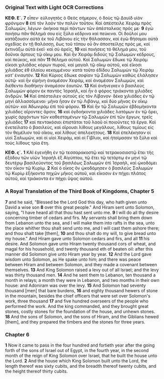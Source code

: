 ### Original Text with Light OCR Corrections

**KΕΦ. Ε΄.**
**7** εἶπεν· εὐλογητὸς ὁ Θεὸς σήμερον, ὁ δοὺς τῷ Δαυὶδ υἱὸν φρόνιμον
**8** ἐπὶ τὸν λαὸν τὸν πολὺν τοῦτον. Καὶ ἀπέστειλε Χειρὰμ πρὸς Σαλωμὼν, λέγων· ἀκήκοα περὶ πάντων τῶν ἀπέσταλκας πρός με·
**9** ἐγὼ ποιήσω πᾶν θέλημά σου εἰς ξύλα κέδρινα καὶ πεύκινα. Οἱ δοῦλοί μου κατάξουσιν αὐτὰ ἐκ τοῦ Λιβάνου εἰς τὴν θάλασσαν, καὶ ἐγὼ θήσομαι αὐτὰ σχεδίας ἐν τῇ θαλάσσῃ, ἕως τοῦ τόπου οὗ ἂν ἀποστείλῃς πρός με, καὶ ἐκτινάξω αὐτὰ ἐκεῖ· καὶ σὺ ἀρεῖς,
**10** καὶ ποιήσεις τὸ θέλημά μου, τοῦ δοῦναι ἄρτους τῷ οἴκῳ μου. Καὶ ἦν Χειρὰμ διδούς τῷ Σαλωμὼν κέδρους, καὶ πεύκας, καὶ πᾶν
**11** θέλημα αὐτοῦ. Καὶ Σαλωμὼν ἔδωκε τῷ Χειρὰμ εἴκοσι χιλιάδας κόρων πυροῦ, καὶ μαγαλ τῷ οἴκῳ αὐτοῦ, καὶ εἴκοσι χιλιάδας ἑθ ἐλαίου κεκομμένου· κατὰ τοῦτο ἐδίδου Σαλωμὼν τῷ Χειρὰμ κατ’ ἐνιαυτόν.
**12** Καὶ Κύριος ἔδωκε σοφίαν τῷ Σαλωμὼν καθὼς ἐλάλησεν αὐτῷ· καὶ ἦν εἰρήνη ἀναμέσον Χειρὰμ, καὶ ἀναμέσον Σαλωμὼν, καὶ διέθεντο διαθήκην ἀναμέσον ἑαυτῶν.
**13** Καὶ ἀνήνεγκεν ὁ βασιλεὺς Σαλωμὼν φόρον ἐκ παντὸς Ἰσραὴλ, καὶ ἦν ὁ φόρος τριάκοντα χιλιάδες ἀνδρῶν.
**14** Καὶ ἀπέστειλεν αὐτοὺς εἰς τὸν Λίβανον· δέκα χιλιάδες ἐν τῷ μηνὶ ἀλλασσόμεναι· μῆνα ἦσαν ἐν τῷ Λιβάνῳ, καὶ δύο μῆνας ἐν οἴκῳ αὐτῶν· καὶ Ἀδωνιρὰμ ἐπὶ τοῦ φόρου.
**15** Καὶ ἦν τῷ Σαλωμὼν ἑβδομήκοντα χιλιάδες αἴροντες ἄρσιν,
**16** καὶ ὀγδοήκοντα χιλιάδες λατόμων ἐν τῷ ὄρει, χωρὶς ἀρχόντων τῶν καθεσταμένων τῷ Σαλωμὼν ἐπὶ τῶν ἔργων, τρεῖς χιλιάδες
**17** καὶ πεντακόσιοι ἐπιστάται τοῦ λαοῦ οἱ ποιοῦντες τὰ ἔργα. Καὶ ἐνετείλατο ὁ βασιλεὺς, καὶ αἴρουσι λίθους μεγάλους, λίθους τιμίους εἰς τὸν θεμέλιον τοῦ οἴκου, καὶ λίθους ἀπελεκήτους.
**18** Καὶ ἐπελέκησαν οἱ υἱοὶ Σαλωμὼν, καὶ οἱ υἱοὶ Χειρὰμ, καὶ οἱ Γίβλιοι, καὶ ἡτοίμασαν τὰ ξύλα καὶ τοὺς λίθους τρία ἔτη.

**KΕΦ. ς΄.**
**1** ΚΑΙ ἐγενήθη ἐν τῷ τεσσαρακοστῷ καὶ τετρακοσιοστῷ ἔτει τῆς ἐξόδου τῶν υἱῶν Ἰσραὴλ ἐξ Αἰγύπτου, τῷ ἔτει τῷ τετάρτῳ ἐν μηνὶ τῷ δευτέρῳ βασιλεύοντος τοῦ βασιλέως Σαλωμὼν ἐπὶ Ἰσραὴλ, καὶ ᾠκοδόμει τὸν οἶκον τῷ Κυρίῳ.
**2** Καὶ ὁ οἶκος ὃν ᾠκοδόμησεν ὁ βασιλεὺς Σαλωμὼν τῷ Κυρίῳ ἑξήκοντα πηχῶν μῆκος αὐτοῦ, καὶ εἴκοσιν ἐν πήχει πλάτος αὐτοῦ, καὶ τριάκοντα ἐν πήχει ὕψος αὐτοῦ.

### A Royal Translation of the Third Book of Kingdoms, Chapter 5

**7** and he said, "Blessed be the Lord God this day, who hath given unto David a wise son
**8** over this great people." And Hiram sent unto Solomon, saying, "I have heard all that thou hast sent unto me.
**9** I will do all thy desire concerning timber of cedars and firs. My servants shall bring them down from Lebanon unto the sea, and I will make them into rafts in the sea, unto the place whither thou shalt send unto me, and I will cast them ashore there; and thou shalt take [them],
**10** and thou shalt do my will, to give bread unto my house." And Hiram gave unto Solomon cedars and firs, and all
**11** his desire. And Solomon gave unto Hiram twenty thousand cors of wheat, and magal for his household, and twenty thousand eth of beaten oil: after this manner did Solomon give unto Hiram year by year.
**12** And the Lord gave wisdom unto Solomon, as He spake unto him; and there was peace between Hiram and between Solomon, and they made a covenant between themselves.
**13** And King Solomon raised a levy out of all Israel; and the levy was thirty thousand men.
**14** And he sent them to Lebanon, ten thousand a month in relays; a month they were in Lebanon, and two months in their own house: and Adoniram was over the levy.
**15** And Solomon had seventy thousand [men] that bare burdens,
**16** and eighty thousand hewers of stone in the mountain, besides the chief officers that were set over Solomon's work, three thousand
**17** and five hundred overseers of the people who performed the work. And the king commanded, and they brought great stones, costly stones for the foundation of the house, and unhewn stones.
**18** And the sons of Solomon, and the sons of Hiram, and the Giblians hewed [them], and they prepared the timbers and the stones for three years.

### Chapter 6

**1** Now it came to pass in the four hundred and fortieth year after the going forth of the sons of Israel out of Egypt, in the fourth year, in the second month of the reign of King Solomon over Israel, that he built the house unto the Lord.
**2** And the house which King Solomon built unto the Lord, the length thereof was sixty cubits, and the breadth thereof twenty cubits, and the height thereof thirty cubits.